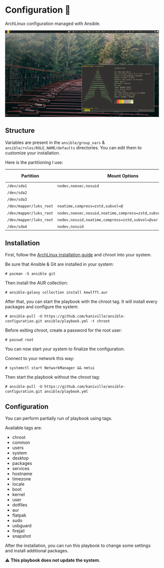 # Configuration 🌸

ArchLinux configuration managed with Ansible.

![](src/screenshot-1.png)

## Structure

Variables are present in the `ansible/group_vars` & `ansible/roles/ROLE_NAME/defaults` directories. You can edit them to customize your installation.

Here is the partitioning I use:

| Partition               | Mount Options                                                 | Filesystem | Mount Point   |
|-------------------------|---------------------------------------------------------------|------------|---------------|
| `/dev/sda1`             |`nodev,noexec,nosuid`                                          | FAT-32     | `/boot`       |
| `/dev/sda2`             |                                                               | Swap       | [SWAP]        |
| `/dev/sda3`             |                                                               | Luks2      |               |
| `/dev/mapper/luks_root` |`noatime,compress=zstd,subvol=@`                               | Btrfs      | `/`           |
| `/dev/mapper/luks_root` |`nodev,noexec,nosuid,noatime,compress=zstd,subvol=@.snapshots` | Btrfs      | `/.snapshots` |
| `/dev/mapper/luks_root` |`nodev,nosuid,noatime,compress=zstd,subvol=@var`               | Btrfs      | `/var`        |
| `/dev/sda4`             | `nodev,nosuid`                                                | Ext4       | `/home`       |

## Installation

First, follow the [ArchLinux installation guide](https://wiki.archlinux.org/title/Installation_guide) and chroot into your system.

Be sure that Ansible & Git are installed in your system:
```
# pacman -S ansible git
```

Then install the AUR collection:
```
# ansible-galaxy collection install kewlfft.aur
```

After that, you can start the playbook with the chroot tag. It will install every packages and configure the system:
```
# ansible-pull -U https://github.com/kaniville/ansible-configuration.git ansible/playbook.yml -t chroot
```

Before exiting chroot, create a password for the root user:
```
# passwd root
```

You can now start your system to finalize the configuration.

Connect to your network this way:
```
# systemctl start NetworkManager && nmtui
```

Then start the playbook without the chroot tag:
```
# ansible-pull -U https://github.com/kaniville/ansible-configuration.git ansible/playbook.yml
```

## Configuration

You can perform partially run of playbook using tags.

Available tags are:
- chroot
- common
- users
- system
- desktop
- packages
- services
- hostname
- timezone
- locale
- boot
- kernel
- user
- dotfiles
- aur
- flatpak
- sudo
- usbguard
- firejail
- snapshot

After the installation, you can run this playbook to change some settings and install additional packages.

⚠️ **This playbook does not update the system.**
